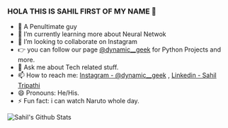### HOLA THIS IS SAHIL FIRST OF MY NAME 👋



- 🔭 A Penultimate guy
- 🌱 I’m currently learning more about Neural Netwok
- 👯 I’m looking to collaborate on Instagram
- 👉 you can follow our page [@dynamic__geek](https://www.instagram.com/dynamic__geek/?hl=en) for Python Projects and more.
- 💬 Ask me about Tech related stuff. 
- 📫 How to reach me: [Instagram - @dynamic__geek](https://www.instagram.com/dynamic__geek/?hl=en) , [Linkedin - Sahil Tripathi](https://www.linkedin.com/in/sahil-tripathi-5852b5184/)
- 😄 Pronouns: He/His.
- ⚡ Fun fact: i can watch Naruto whole day. 


![Sahil's Github Stats](https://github-readme-stats.vercel.app/api?username=sahil2128&show_icons=true&theme=radical)


